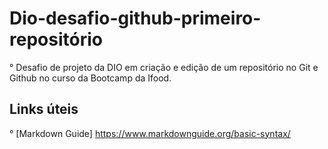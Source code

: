 # Dio-desafio-github-primeiro-repositório
° Desafio de projeto da DIO em criação e edição de um repositório no Git e Github no curso da Bootcamp da Ifood.
## Links úteis
° [Markdown Guide] https://www.markdownguide.org/basic-syntax/
